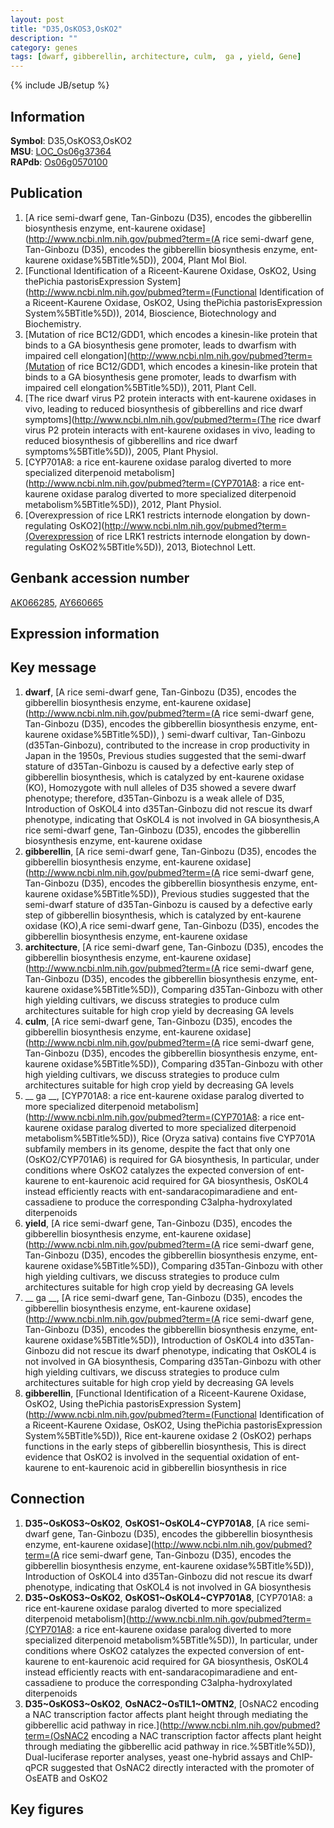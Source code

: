 ```yaml
---
layout: post
title: "D35,OsKOS3,OsKO2"
description: ""
category: genes
tags: [dwarf, gibberellin, architecture, culm,  ga , yield, Gene]
---
```

{% include JB/setup %}

## Information
__Symbol__: D35,OsKOS3,OsKO2  
__MSU__: [LOC_Os06g37364](http://rice.plantbiology.msu.edu/cgi-bin/ORF_infopage.cgi?orf=LOC_Os06g37364)  
__RAPdb__: [Os06g0570100](http://rapdb.dna.affrc.go.jp/viewer/gbrowse_details/irgsp1?name=Os06g0570100)  

## Publication
1. [A rice semi-dwarf gene, Tan-Ginbozu (D35), encodes the gibberellin biosynthesis enzyme, ent-kaurene oxidase](http://www.ncbi.nlm.nih.gov/pubmed?term=(A rice semi-dwarf gene, Tan-Ginbozu (D35), encodes the gibberellin biosynthesis enzyme, ent-kaurene oxidase%5BTitle%5D)), 2004, Plant Mol Biol.
2. [Functional Identification of a Riceent-Kaurene Oxidase, OsKO2, Using thePichia pastorisExpression System](http://www.ncbi.nlm.nih.gov/pubmed?term=(Functional Identification of a Riceent-Kaurene Oxidase, OsKO2, Using thePichia pastorisExpression System%5BTitle%5D)), 2014, Bioscience, Biotechnology and Biochemistry.
3. [Mutation of rice BC12/GDD1, which encodes a kinesin-like protein that binds to a GA biosynthesis gene promoter, leads to dwarfism with impaired cell elongation](http://www.ncbi.nlm.nih.gov/pubmed?term=(Mutation of rice BC12/GDD1, which encodes a kinesin-like protein that binds to a GA biosynthesis gene promoter, leads to dwarfism with impaired cell elongation%5BTitle%5D)), 2011, Plant Cell.
4. [The rice dwarf virus P2 protein interacts with ent-kaurene oxidases in vivo, leading to reduced biosynthesis of gibberellins and rice dwarf symptoms](http://www.ncbi.nlm.nih.gov/pubmed?term=(The rice dwarf virus P2 protein interacts with ent-kaurene oxidases in vivo, leading to reduced biosynthesis of gibberellins and rice dwarf symptoms%5BTitle%5D)), 2005, Plant Physiol.
5. [CYP701A8: a rice ent-kaurene oxidase paralog diverted to more specialized diterpenoid metabolism](http://www.ncbi.nlm.nih.gov/pubmed?term=(CYP701A8: a rice ent-kaurene oxidase paralog diverted to more specialized diterpenoid metabolism%5BTitle%5D)), 2012, Plant Physiol.
6. [Overexpression of rice LRK1 restricts internode elongation by down-regulating OsKO2](http://www.ncbi.nlm.nih.gov/pubmed?term=(Overexpression of rice LRK1 restricts internode elongation by down-regulating OsKO2%5BTitle%5D)), 2013, Biotechnol Lett.

## Genbank accession number
[AK066285](http://www.ncbi.nlm.nih.gov/nuccore/AK066285), [AY660665](http://www.ncbi.nlm.nih.gov/nuccore/AY660665)

## Expression information

## Key message
1. __dwarf__, [A rice semi-dwarf gene, Tan-Ginbozu (D35), encodes the gibberellin biosynthesis enzyme, ent-kaurene oxidase](http://www.ncbi.nlm.nih.gov/pubmed?term=(A rice semi-dwarf gene, Tan-Ginbozu (D35), encodes the gibberellin biosynthesis enzyme, ent-kaurene oxidase%5BTitle%5D)), ) semi-dwarf cultivar, Tan-Ginbozu (d35Tan-Ginbozu), contributed to the increase in crop productivity in Japan in the 1950s, Previous studies suggested that the semi-dwarf stature of d35Tan-Ginbozu is caused by a defective early step of gibberellin biosynthesis, which is catalyzed by ent-kaurene oxidase (KO), Homozygote with null alleles of D35 showed a severe dwarf phenotype; therefore, d35Tan-Ginbozu is a weak allele of D35, Introduction of OsKOL4 into d35Tan-Ginbozu did not rescue its dwarf phenotype, indicating that OsKOL4 is not involved in GA biosynthesis,A rice semi-dwarf gene, Tan-Ginbozu (D35), encodes the gibberellin biosynthesis enzyme, ent-kaurene oxidase
2. __gibberellin__, [A rice semi-dwarf gene, Tan-Ginbozu (D35), encodes the gibberellin biosynthesis enzyme, ent-kaurene oxidase](http://www.ncbi.nlm.nih.gov/pubmed?term=(A rice semi-dwarf gene, Tan-Ginbozu (D35), encodes the gibberellin biosynthesis enzyme, ent-kaurene oxidase%5BTitle%5D)),  Previous studies suggested that the semi-dwarf stature of d35Tan-Ginbozu is caused by a defective early step of gibberellin biosynthesis, which is catalyzed by ent-kaurene oxidase (KO),A rice semi-dwarf gene, Tan-Ginbozu (D35), encodes the gibberellin biosynthesis enzyme, ent-kaurene oxidase
3. __architecture__, [A rice semi-dwarf gene, Tan-Ginbozu (D35), encodes the gibberellin biosynthesis enzyme, ent-kaurene oxidase](http://www.ncbi.nlm.nih.gov/pubmed?term=(A rice semi-dwarf gene, Tan-Ginbozu (D35), encodes the gibberellin biosynthesis enzyme, ent-kaurene oxidase%5BTitle%5D)),  Comparing d35Tan-Ginbozu with other high yielding cultivars, we discuss strategies to produce culm architectures suitable for high crop yield by decreasing GA levels
4. __culm__, [A rice semi-dwarf gene, Tan-Ginbozu (D35), encodes the gibberellin biosynthesis enzyme, ent-kaurene oxidase](http://www.ncbi.nlm.nih.gov/pubmed?term=(A rice semi-dwarf gene, Tan-Ginbozu (D35), encodes the gibberellin biosynthesis enzyme, ent-kaurene oxidase%5BTitle%5D)),  Comparing d35Tan-Ginbozu with other high yielding cultivars, we discuss strategies to produce culm architectures suitable for high crop yield by decreasing GA levels
5. __ ga __, [CYP701A8: a rice ent-kaurene oxidase paralog diverted to more specialized diterpenoid metabolism](http://www.ncbi.nlm.nih.gov/pubmed?term=(CYP701A8: a rice ent-kaurene oxidase paralog diverted to more specialized diterpenoid metabolism%5BTitle%5D)),  Rice (Oryza sativa) contains five CYP701A subfamily members in its genome, despite the fact that only one (OsKO2/CYP701A6) is required for GA biosynthesis, In particular, under conditions where OsKO2 catalyzes the expected conversion of ent-kaurene to ent-kaurenoic acid required for GA biosynthesis, OsKOL4 instead efficiently reacts with ent-sandaracopimaradiene and ent-cassadiene to produce the corresponding C3alpha-hydroxylated diterpenoids
6. __yield__, [A rice semi-dwarf gene, Tan-Ginbozu (D35), encodes the gibberellin biosynthesis enzyme, ent-kaurene oxidase](http://www.ncbi.nlm.nih.gov/pubmed?term=(A rice semi-dwarf gene, Tan-Ginbozu (D35), encodes the gibberellin biosynthesis enzyme, ent-kaurene oxidase%5BTitle%5D)),  Comparing d35Tan-Ginbozu with other high yielding cultivars, we discuss strategies to produce culm architectures suitable for high crop yield by decreasing GA levels
7. __ ga __, [A rice semi-dwarf gene, Tan-Ginbozu (D35), encodes the gibberellin biosynthesis enzyme, ent-kaurene oxidase](http://www.ncbi.nlm.nih.gov/pubmed?term=(A rice semi-dwarf gene, Tan-Ginbozu (D35), encodes the gibberellin biosynthesis enzyme, ent-kaurene oxidase%5BTitle%5D)),  Introduction of OsKOL4 into d35Tan-Ginbozu did not rescue its dwarf phenotype, indicating that OsKOL4 is not involved in GA biosynthesis, Comparing d35Tan-Ginbozu with other high yielding cultivars, we discuss strategies to produce culm architectures suitable for high crop yield by decreasing GA levels
8. __gibberellin__, [Functional Identification of a Riceent-Kaurene Oxidase, OsKO2, Using thePichia pastorisExpression System](http://www.ncbi.nlm.nih.gov/pubmed?term=(Functional Identification of a Riceent-Kaurene Oxidase, OsKO2, Using thePichia pastorisExpression System%5BTitle%5D)), Rice ent-kaurene oxidase 2 (OsKO2) perhaps functions in the early steps of gibberellin biosynthesis, This is direct evidence that OsKO2 is involved in the sequential oxidation of ent-kaurene to ent-kaurenoic acid in gibberellin biosynthesis in rice

## Connection
1. __D35~OsKOS3~OsKO2__, __OsKOS1~OsKOL4~CYP701A8__, [A rice semi-dwarf gene, Tan-Ginbozu (D35), encodes the gibberellin biosynthesis enzyme, ent-kaurene oxidase](http://www.ncbi.nlm.nih.gov/pubmed?term=(A rice semi-dwarf gene, Tan-Ginbozu (D35), encodes the gibberellin biosynthesis enzyme, ent-kaurene oxidase%5BTitle%5D)),  Introduction of OsKOL4 into d35Tan-Ginbozu did not rescue its dwarf phenotype, indicating that OsKOL4 is not involved in GA biosynthesis
2. __D35~OsKOS3~OsKO2__, __OsKOS1~OsKOL4~CYP701A8__, [CYP701A8: a rice ent-kaurene oxidase paralog diverted to more specialized diterpenoid metabolism](http://www.ncbi.nlm.nih.gov/pubmed?term=(CYP701A8: a rice ent-kaurene oxidase paralog diverted to more specialized diterpenoid metabolism%5BTitle%5D)),  In particular, under conditions where OsKO2 catalyzes the expected conversion of ent-kaurene to ent-kaurenoic acid required for GA biosynthesis, OsKOL4 instead efficiently reacts with ent-sandaracopimaradiene and ent-cassadiene to produce the corresponding C3alpha-hydroxylated diterpenoids
3. __D35~OsKOS3~OsKO2__, __OsNAC2~OsTIL1~OMTN2__, [OsNAC2 encoding a NAC transcription factor affects plant height through mediating the gibberellic acid pathway in rice.](http://www.ncbi.nlm.nih.gov/pubmed?term=(OsNAC2 encoding a NAC transcription factor affects plant height through mediating the gibberellic acid pathway in rice.%5BTitle%5D)),  Dual-luciferase reporter analyses, yeast one-hybrid assays and ChIP-qPCR suggested that OsNAC2 directly interacted with the promoter of OsEATB and OsKO2

## Key figures


